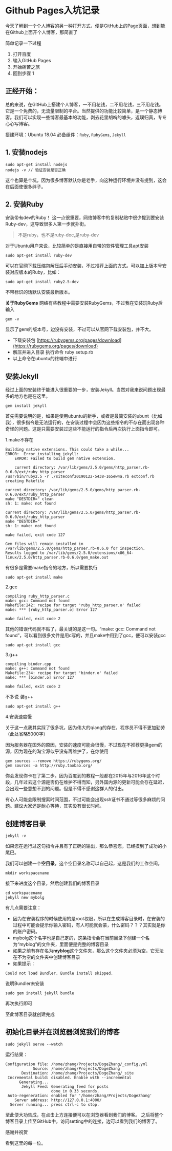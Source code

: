 # Github Pages入坑记录

今天了解到一个个人博客的另一种打开方式，便是GitHub上的Page页面，想到能在Github上面开个人博客，那简直了

简单记录一下过程

1.  打开百度
2.  输入GitHub Pages
3.  开始痛苦之旅
4.  回到步骤 1

## 正经开始：
总的来说，在GitHub上搭建个人博客，一不用花钱，二不用花钱，三不用花钱。它是一个免费的，无流量限制的平台。当然提供的功能比较简单，是一个静态博客。我们可以实现一些博客最基本的功能，剥去花里胡哨的噱头，返璞归真，专专心心写博客。

搭建环境：Ubuntu 18.04
必备组件：`Ruby`, `RubyGems`, `Jekyll`

## 1. 安装nodejs
```
sudo apt-get install nodejs
nodejs -v // 验证安装是否正确
```
这个也算是个坑，因为很多博客默认你是老手，向这种运行环境并没有提到，这会在后面使很多绊子。

## 2. 安装Ruby
安装带有dev的Ruby！
这一点很重要，网络博客中的复制粘贴中很少提到要安装Ruby-dev，这导致很多人第一步就扑街。
> 不是ruby，也不是ruby-doc,是ruby-dev

对于Ubuntu用户来说，比较简单的是直接用自带的软件管理工具apt安装

``` 
sudo apt-get install ruby-dev
```
可以在官网下载压缩包解压后手动安装，不过推荐上面的方式。可以加上版本号安装对应版本的Ruby，比如：
```
sudo apt-get install ruby2.5-dev
```
不带标识的话默认安装最新版本。

**关于RubyGems**
网络有些教程中需要安装RubyGems，不过我在安装玩Ruby后输入
```
gem -v
```
显示了gem的版本号，边没有安装，不过可以从官网下载安装包，并不大。
  - 下载安装包
[https://rubygems.org/pages/download](https://rubygems.org/pages/download)
  -  解压并进入目录 执行命令 ruby setup.rb
  -  以上命令在ubuntu的终端中进行

## 安装Jekyll
经过上面的安装终于能进入很重要的一步，安装Jekyll。当然对我来说问题出现最多的地方也是在这里。

```
gem install jekyll
```
首先需要说明的是，如果是使用ubuntu的新手，或者是最简安装的ubunt（比如我），很多指令是无法运行的，在安装过程中会因为这些指令的不存在而出现各种奇怪的问题。这是只需要安装过这些不能运行的指令后再次执行上面指令即可。

1.make不存在

```
Building native extensions. This could take a while...
ERROR:  Error installing jekyll:
	ERROR: Failed to build gem native extension.

    current directory: /var/lib/gems/2.5.0/gems/http_parser.rb-0.6.0/ext/ruby_http_parser
/usr/bin/ruby2.5 -r ./siteconf20190122-5438-165ew4a.rb extconf.rb
creating Makefile

current directory: /var/lib/gems/2.5.0/gems/http_parser.rb-0.6.0/ext/ruby_http_parser
make "DESTDIR=" clean
sh: 1: make: not found

current directory: /var/lib/gems/2.5.0/gems/http_parser.rb-0.6.0/ext/ruby_http_parser
make "DESTDIR="
sh: 1: make: not found

make failed, exit code 127

Gem files will remain installed in /var/lib/gems/2.5.0/gems/http_parser.rb-0.6.0 for inspection.
Results logged to /var/lib/gems/2.5.0/extensions/x86_64-linux/2.5.0/http_parser.rb-0.6.0/gem_make.out

```

有很多是需要make指令的地方，所以需要执行
```
sudo apt-get install make
```
2.gcc

```
compiling ruby_http_parser.c
make: gcc: Command not found
Makefile:242: recipe for target 'ruby_http_parser.o' failed
make: *** [ruby_http_parser.o] Error 127

make failed, exit code 2
```
其他的错误代码就不贴了，最关键的是这一句。“make: gcc: Command not found”，可以看到很多文件是用c写的，并且make中用到了gcc，便可以安装gcc
```
sudo apt-get install gcc
```
3.g++

```
compiling binder.cpp
make: g++: Command not found
Makefile:234: recipe for target 'binder.o' failed
make: *** [binder.o] Error 127

make failed, exit code 2
```
不多说 装g++
```
sudo apt-get install g++
```
4.安装速度慢

关于这一点我其实踩了很多坑，因为伟大的qiang的存在，程序员不得不更加勤劳（此处省略5000字）

因为服务器在国外的原因，安装的速度可能会很慢，不过现在不推荐更换gem的源，因为现在的淘宝源似乎没有再维护了，在你使用
```
gem sources --remove https://rubygems.org/
gem sources -a http://ruby.taobao.org/
```
你会发现你卡在了第二步。因为百度到的教程一般都在2015年与2016年这个时段，几年过去这个源是否仍在维护不得而知，另外国内源的更新可能会存在延迟，会出现一些意想不到的问题。但是不得不感谢这群人的付出。

有心人可能会限制搜索时间范围，不过可能会出现ssh证书不通过等很多麻烦的问题。建议大家还是耐心等待，其实没有很长时间。

## 创建博客目录

```
jekyll -v
```
如果您在运行过这句指令并且有了正确的输出，那么恭喜您，已经摸到了成功的小尾巴。

我们可以创建一个**空目录**，这个空目录名称可以自己起，这是我们的工作空间。
```
mkdir workspacename
```
接下来进度这个目录，然后创建我们的博客目录
```
cd workspacename
jekyll new mybolg
```
有几点需要注意：

 - 因为在安装程序的时候使用的是root权限，所以在生成博客目录时，在安装的过程中可能会提示你输入密码，有人可能就会蒙，什么密码？？？其实就是你的账户密码。
 - mybolg这个名字也是自己定的，这条指令会在当前目录下创建一个名为“myblog”的文件夹，里面便是完整的博客目录
 - 如果之前有存在名为**myblog**这个文件夹，那么这个文件夹必须为空，它无法在不为空的文件夹中创建博客目录
 - 如果提示：
```
Could not load Bundler. Bundle install skipped.
 ```
 说明Bundler未安装
 ```
 sudo gem install jekyll bundle
 ```
 再次执行即可

至此博客目录就创建完成

## 初始化目录并在浏览器浏览我们的博客
```
sudo jekyll serve --watch
```
运行结果：
```
Configuration file: /home/zhang/Projects/DogeZhang/_config.yml
            Source: /home/zhang/Projects/DogeZhang
       Destination: /home/zhang/Projects/DogeZhang/_site
 Incremental build: disabled. Enable with --incremental
      Generating... 
       Jekyll Feed: Generating feed for posts
                    done in 0.33 seconds.
 Auto-regeneration: enabled for '/home/zhang/Projects/DogeZhang'
    Server address: http://127.0.0.1:4000/
  Server running... press ctrl-c to stop.
```
至此便大功告成，在点击上方连接便可以在浏览器看到我们的博客。
之后将整个博客目录上传至GitHub中，访问setting中的连接，边可以看到我们的博客了。

感谢并祝贺

看到这里的每一位。
